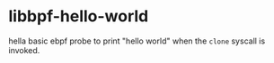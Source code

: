 # libbpf-hello-world

hella basic ebpf probe to print "hello world" when the `clone` syscall is invoked.
